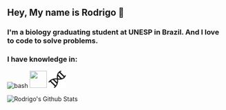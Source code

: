 ## Hey, My name is Rodrigo 👋

### I'm a biology graduating student at UNESP in Brazil. And I love to code to solve problems.  

<h3 align="left"> I have knowledge in:</h3>
<p align="left"> <img src="https://camo.githubusercontent.com/902b40a1a237f9f1fafdca5ea16da3c4f2825651/68747470733a2f2f7777772e766563746f726c6f676f2e7a6f6e652f6c6f676f732f676e755f626173682f676e755f626173682d69636f6e2e737667" alt="bash" data-canonical-src="https://www.vectorlogo.zone/logos/gnu_bash/gnu_bash-icon.svg" style="max-width:100%;" width="40" height="40">
<img src="https://github.com/RodrigoMilan/RodrigoMilan/blob/main/images/python.ico" style="max-width:100%;" width="40" height="40"> 
<img src="https://github.com/RodrigoMilan/RodrigoMilan/blob/main/images/dna-chain.svg" style="max-width:100%;" width="40" height="40"> 
</p>


<img align="left" alt="Rodrigo's Github Stats" src="https://github-readme-stats.vercel.app/api?username=RodrigoMilan&show_icons=true&hide_border=true&theme=dracula" />

<!--
**RodrigoMilan/RodrigoMilan** is a ✨ _special_ ✨ repository because its `README.md` (this file) appears on your GitHub profile.

Here are some ideas to get you started:

- 🔭 I’m currently working on ...
- 🌱 I’m currently learning ...
- 👯 I’m looking to collaborate on ...
- 🤔 I’m looking for help with ...
- 💬 Ask me about ...
- 📫 How to reach me: ...
- 😄 Pronouns: ...
- ⚡ Fun fact: ...
-->
